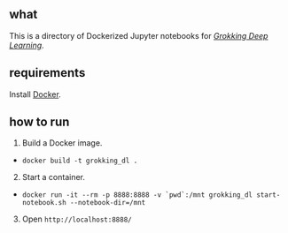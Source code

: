 ## what

This is a directory of Dockerized Jupyter notebooks for [_Grokking Deep Learning_](https://www.manning.com/books/grokking-deep-learning).

## requirements

Install [Docker](https://www.docker.com/what-docker).

## how to run

1. Build a Docker image.
  * `docker build -t grokking_dl .`
2. Start a container.
  * ``docker run -it --rm -p 8888:8888 -v `pwd`:/mnt grokking_dl start-notebook.sh --notebook-dir=/mnt``
3. Open `http://localhost:8888/`
